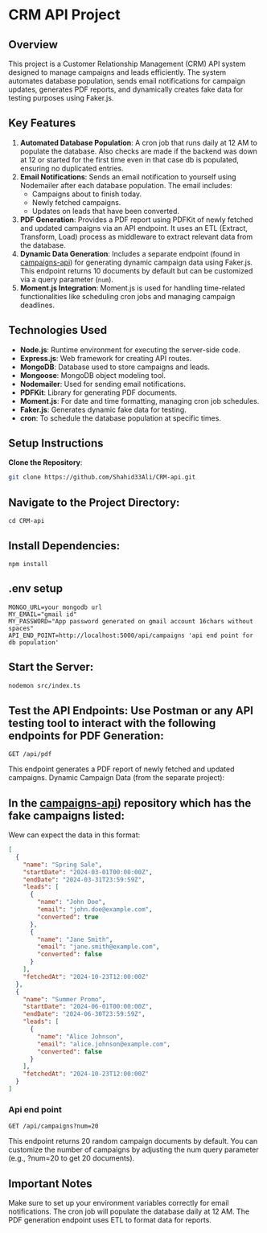 # CRM API Project

## Overview

This project is a Customer Relationship Management (CRM) API system designed to manage campaigns and leads efficiently. The system automates database population, sends email notifications for campaign updates, generates PDF reports, and dynamically creates fake data for testing purposes using Faker.js.

## Key Features

1. **Automated Database Population**: A cron job that runs daily at 12 AM to populate the database. Also checks are made if the backend was down at 12 or started for the first time even in that case db is populated, ensuring no duplicated entries.
2. **Email Notifications**: Sends an email notification to yourself using Nodemailer after each database population. The email includes:
   - Campaigns about to finish today.
   - Newly fetched campaigns.
   - Updates on leads that have been converted.
3. **PDF Generation**: Provides a PDF report using PDFKit of newly fetched and updated campaigns via an API endpoint. It uses an ETL (Extract, Transform, Load) process as middleware to extract relevant data from the database.
4. **Dynamic Data Generation**: Includes a separate endpoint (found in [campaigns-api](https://github.com/Shahid33Ali/campaigns-api)) for generating dynamic campaign data using Faker.js. This endpoint returns 10 documents by default but can be customized via a query parameter (`num`).
5. **Moment.js Integration**: Moment.js is used for handling time-related functionalities like scheduling cron jobs and managing campaign deadlines.

## Technologies Used

- **Node.js**: Runtime environment for executing the server-side code.
- **Express.js**: Web framework for creating API routes.
- **MongoDB**: Database used to store campaigns and leads.
- **Mongoose**: MongoDB object modeling tool.
- **Nodemailer**: Used for sending email notifications.
- **PDFKit**: Library for generating PDF documents.
- **Moment.js**: For date and time formatting, managing cron job schedules.
- **Faker.js**: Generates dynamic fake data for testing.
- **cron**: To schedule the database population at specific times.

## Setup Instructions

 **Clone the Repository**:
   ```bash
   git clone https://github.com/Shahid33Ali/CRM-api.git
```
## Navigate to the Project Directory:

```
cd CRM-api
```
## Install Dependencies:

```
npm install
```
## .env setup 
```
MONGO_URL=your mongodb url
MY_EMAIL="gmail id"
MY_PASSWORD="App password generated on gmail account 16chars without spaces"
API_END_POINT=http://localhost:5000/api/campaigns 'api end point for db population'

```
## Start the Server:

```bash
nodemon src/index.ts
```
## Test the API Endpoints: Use Postman or any API testing tool to interact with the following endpoints for PDF Generation:

```
GET /api/pdf
```
This endpoint generates a PDF report of newly fetched and updated campaigns.
Dynamic Campaign Data (from the separate project):

## In the [campaigns-api](https://github.com/Shahid33Ali/campaigns-api)) repository which has the fake campaigns listed:
Wew can expect the data in this format:
```json
[
  {
    "name": "Spring Sale",
    "startDate": "2024-03-01T00:00:00Z",
    "endDate": "2024-03-31T23:59:59Z",
    "leads": [
      {
        "name": "John Doe",
        "email": "john.doe@example.com",
        "converted": true
      },
      {
        "name": "Jane Smith",
        "email": "jane.smith@example.com",
        "converted": false
      }
    ],
    "fetchedAt": "2024-10-23T12:00:00Z"
  },
  {
    "name": "Summer Promo",
    "startDate": "2024-06-01T00:00:00Z",
    "endDate": "2024-06-30T23:59:59Z",
    "leads": [
      {
        "name": "Alice Johnson",
        "email": "alice.johnson@example.com",
        "converted": false
      }
    ],
    "fetchedAt": "2024-10-23T12:00:00Z"
  }
]

```
### Api end point
```
GET /api/campaigns?num=20
```
This endpoint returns 20 random campaign documents by default.
You can customize the number of campaigns by adjusting the num query parameter (e.g., ?num=20 to get 20 documents).
## Important Notes
Make sure to set up your environment variables correctly for email notifications.
The cron job will populate the database daily at 12 AM.
The PDF generation endpoint uses ETL to format data for reports.
